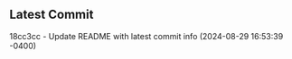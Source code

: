 
## Latest Commit
18cc3cc - Update README with latest commit info (2024-08-29 16:53:39 -0400) <Yunxi-Zhou>
